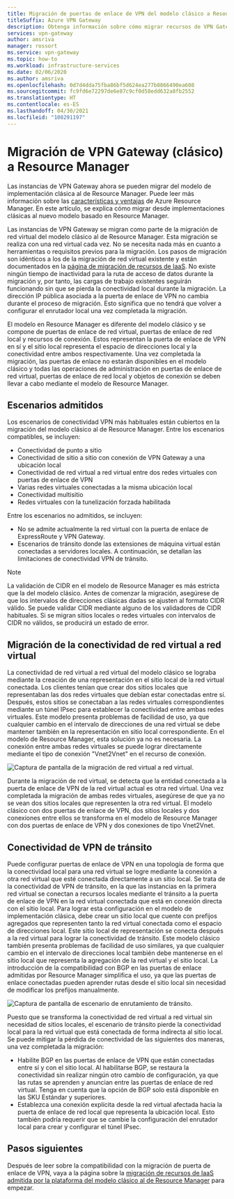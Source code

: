 ```yaml
---
title: Migración de puertas de enlace de VPN del modelo clásico a Resource Manager
titleSuffix: Azure VPN Gateway
description: Obtenga información sobre cómo migrar recursos de VPN Gateway del modelo de implementación clásica al modelo de implementación de Resource Manager.
services: vpn-gateway
author: amsriva
manager: rossort
ms.service: vpn-gateway
ms.topic: how-to
ms.workload: infrastructure-services
ms.date: 02/06/2020
ms.author: amsriva
ms.openlocfilehash: 0d7d4dda75fba86bf5d624ea277b8866490ea608
ms.sourcegitcommit: fc9fd6e72297de6e87c9cf0d58edd632a8fb2552
ms.translationtype: HT
ms.contentlocale: es-ES
ms.lasthandoff: 04/30/2021
ms.locfileid: "108291197"
---
```

# <a name="vpn-gateway-classic-to-resource-manager-migration"></a>Migración de VPN Gateway (clásico) a Resource Manager
Las instancias de VPN Gateway ahora se pueden migrar del modelo de implementación clásica al de Resource Manager. Puede leer más información sobre las [características y ventajas](../azure-resource-manager/management/overview.md) de Azure Resource Manager. En este artículo, se explica cómo migrar desde implementaciones clásicas al nuevo modelo basado en Resource Manager. 

Las instancias de VPN Gateway se migran como parte de la migración de red virtual del modelo clásico al de Resource Manager. Esta migración se realiza con una red virtual cada vez. No se necesita nada más en cuanto a herramientas o requisitos previos para la migración. Los pasos de migración son idénticos a los de la migración de red virtual existente y están documentados en la [página de migración de recursos de IaaS](../virtual-machines/migration-classic-resource-manager-ps.md). No existe ningún tiempo de inactividad para la ruta de acceso de datos durante la migración y, por tanto, las cargas de trabajo existentes seguirán funcionando sin que se pierda la conectividad local durante la migración. La dirección IP pública asociada a la puerta de enlace de VPN no cambia durante el proceso de migración. Esto significa que no tendrá que volver a configurar el enrutador local una vez completada la migración.  

El modelo en Resource Manager es diferente del modelo clásico y se compone de puertas de enlace de red virtual, puertas de enlace de red local y recursos de conexión. Estos representan la puerta de enlace de VPN en sí y el sitio local representa el espacio de direcciones local y la conectividad entre ambos respectivamente. Una vez completada la migración, las puertas de enlace no estarán disponibles en el modelo clásico y todas las operaciones de administración en puertas de enlace de red virtual, puertas de enlace de red local y objetos de conexión se deben llevar a cabo mediante el modelo de Resource Manager.

## <a name="supported-scenarios"></a>Escenarios admitidos
Los escenarios de conectividad VPN más habituales están cubiertos en la migración del modelo clásico al de Resource Manager. Entre los escenarios compatibles, se incluyen:

* Conectividad de punto a sitio
* Conectividad de sitio a sitio con conexión de VPN Gateway a una ubicación local
* Conectividad de red virtual a red virtual entre dos redes virtuales con puertas de enlace de VPN
* Varias redes virtuales conectadas a la misma ubicación local
* Conectividad multisitio
* Redes virtuales con la tunelización forzada habilitada

Entre los escenarios no admitidos, se incluyen:  

* No se admite actualmente la red virtual con la puerta de enlace de ExpressRoute y VPN Gateway.
* Escenarios de tránsito donde las extensiones de máquina virtual están conectadas a servidores locales. A continuación, se detallan las limitaciones de conectividad VPN de tránsito.

> [!NOTE]
> La validación de CIDR en el modelo de Resource Manager es más estricta que la del modelo clásico. Antes de comenzar la migración, asegúrese de que los intervalos de direcciones clásicas dadas se ajusten al formato CIDR válido. Se puede validar CIDR mediante alguno de los validadores de CIDR habituales. Si se migran sitios locales o redes virtuales con intervalos de CIDR no válidos, se producirá un estado de error.
> 
> 

## <a name="vnet-to-vnet-connectivity-migration"></a>Migración de la conectividad de red virtual a red virtual
La conectividad de red virtual a red virtual del modelo clásico se lograba mediante la creación de una representación en el sitio local de la red virtual conectada. Los clientes tenían que crear dos sitios locales que representaban las dos redes virtuales que debían estar conectadas entre sí. Después, estos sitios se conectaban a las redes virtuales correspondientes mediante un túnel IPsec para establecer la conectividad entre ambas redes virtuales. Este modelo presenta problemas de facilidad de uso, ya que cualquier cambio en el intervalo de direcciones de una red virtual se debe mantener también en la representación en sitio local correspondiente. En el modelo de Resource Manager, esta solución ya no es necesaria. La conexión entre ambas redes virtuales se puede lograr directamente mediante el tipo de conexión "Vnet2Vnet" en el recurso de conexión. 

![Captura de pantalla de la migración de red virtual a red virtual.](./media/vpn-gateway-migration/migration1.png)

Durante la migración de red virtual, se detecta que la entidad conectada a la puerta de enlace de VPN de la red virtual actual es otra red virtual. Una vez completada la migración de ambas redes virtuales, asegúrese de que ya no se vean dos sitios locales que representen la otra red virtual. El modelo clásico con dos puertas de enlace de VPN, dos sitios locales y dos conexiones entre ellos se transforma en el modelo de Resource Manager con dos puertas de enlace de VPN y dos conexiones de tipo Vnet2Vnet.

## <a name="transit-vpn-connectivity"></a>Conectividad de VPN de tránsito
Puede configurar puertas de enlace de VPN en una topología de forma que la conectividad local para una red virtual se logre mediante la conexión a otra red virtual que esté conectada directamente a un sitio local. Se trata de la conectividad de VPN de tránsito, en la que las instancias en la primera red virtual se conectan a recursos locales mediante el tránsito a la puerta de enlace de VPN en la red virtual conectada que está en conexión directa con el sitio local. Para lograr esta configuración en el modelo de implementación clásica, debe crear un sitio local que cuente con prefijos agregados que representen tanto la red virtual conectada como el espacio de direcciones local. Este sitio local de representación se conecta después a la red virtual para lograr la conectividad de tránsito. Este modelo clásico también presenta problemas de facilidad de uso similares, ya que cualquier cambio en el intervalo de direcciones local también debe mantenerse en el sitio local que representa la agregación de la red virtual y el sitio local. La introducción de la compatibilidad con BGP en las puertas de enlace admitidas por Resource Manager simplifica el uso, ya que las puertas de enlace conectadas pueden aprender rutas desde el sitio local sin necesidad de modificar los prefijos manualmente.

![Captura de pantalla de escenario de enrutamiento de tránsito.](./media/vpn-gateway-migration/migration2.png)

Puesto que se transforma la conectividad de red virtual a red virtual sin necesidad de sitios locales, el escenario de tránsito pierde la conectividad local para la red virtual que está conectada de forma indirecta al sitio local. Se puede mitigar la pérdida de conectividad de las siguientes dos maneras, una vez completada la migración: 

* Habilite BGP en las puertas de enlace de VPN que están conectadas entre sí y con el sitio local. Al habilitarse BGP, se restaura la conectividad sin realizar ningún otro cambio de configuración, ya que las rutas se aprenden y anuncian entre las puertas de enlace de red virtual. Tenga en cuenta que la opción de BGP solo está disponible en las SKU Estándar y superiores.
* Establezca una conexión explícita desde la red virtual afectada hacia la puerta de enlace de red local que representa la ubicación local. Esto también podría requerir que se cambie la configuración del enrutador local para crear y configurar el túnel IPsec.

## <a name="next-steps"></a>Pasos siguientes
Después de leer sobre la compatibilidad con la migración de puerta de enlace de VPN, vaya a la página sobre la [migración de recursos de IaaS admitida por la plataforma del modelo clásico al de Resource Manager](../virtual-machines/migration-classic-resource-manager-ps.md) para empezar.